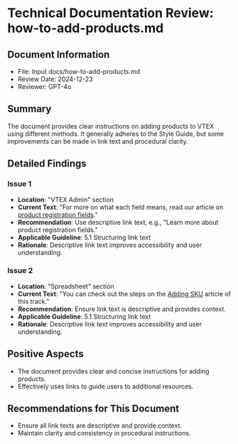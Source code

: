 # Technical Documentation Review: how-to-add-products.md

## Document Information
- File: Input docs/how-to-add-products.md
- Review Date: 2024-12-23
- Reviewer: GPT-4o

## Summary
The document provides clear instructions on adding products to VTEX using different methods. It generally adheres to the Style Guide, but some improvements can be made in link text and procedural clarity.

## Detailed Findings

### Issue 1
- **Location**: "VTEX Admin" section
- **Current Text**: "For more on what each field means, read our article on [product registration fields](https://help.vtex.com/en/tutorial/product-registration-fields--4dYXWIK3zyS8IceKkQseke)."
- **Recommendation**: Use descriptive link text, e.g., "Learn more about product registration fields."
- **Applicable Guideline**: 5.1 Structuring link text
- **Rationale**: Descriptive link text improves accessibility and user understanding.

### Issue 2
- **Location**: "Spreadsheet" section
- **Current Text**: "You can check out the steps on the [Adding SKU](https://help.vtex.com/en/tracks/catalog-101--5AF0XfnjfWeopIFBgs3LIQ/17PxekVPmVYI4c3OCQ0ddJ) article of this track."
- **Recommendation**: Ensure link text is descriptive and provides context.
- **Applicable Guideline**: 5.1 Structuring link text
- **Rationale**: Descriptive link text improves accessibility and user understanding.

## Positive Aspects
- The document provides clear and concise instructions for adding products.
- Effectively uses links to guide users to additional resources.

## Recommendations for This Document
- Ensure all link texts are descriptive and provide context.
- Maintain clarity and consistency in procedural instructions. 
